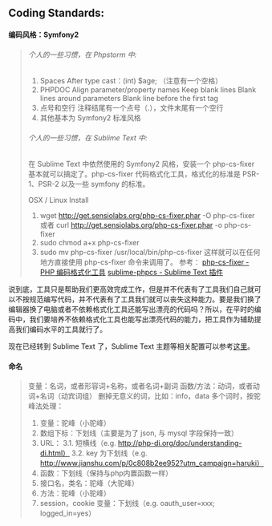 ## Coding Standards:

#### 编码风格：Symfony2

> ###### 个人的一些习惯，在 Phpstorm 中:
>
> 1. Spaces
> After type cast：(int) $age; （注意有一个空格）
> 2. PHPDOC
> Align parameter/property names
> Keep blank lines
> Blank lines around parameters
> Blank line before the first tag
> 3. 点号和空行
> 注释结尾有一个点号（.），文件末尾有一个空行
> 4. 其他基本为 Symfony2 标准风格
>
>
> ###### 个人的一些习惯，在 Sublime Text 中:
> 在 Sublime Text 中依然使用的 Symfony2 风格，安装一个 php-cs-fixer 基本就可以搞定了。php-cs-fixer 代码格式化工具，格式化的标准是 PSR-1、PSR-2 以及一些 symfony 的标准。
>
> OSX / Linux Install
> 1. wget http://get.sensiolabs.org/php-cs-fixer.phar -O php-cs-fixer
> 或者 curl http://get.sensiolabs.org/php-cs-fixer.phar -o php-cs-fixer
> 2. sudo chmod a+x php-cs-fixer
> 3. sudo mv php-cs-fixer /usr/local/bin/php-cs-fixer
> 这样就可以在任何地方直接使用 php-cs-fixer 命令来调用了。
> 参考：
> [php-cs-fixer - PHP 编码格式化工具](https://www.phpxy.com/article/85.html)
> [sublime-phpcs - Sublime Text 插件](https://github.com/benmatselby/sublime-phpcs)

说到底，工具只是帮助我们更高效完成工作，但是并不代表有了工具我们自己就可以不按规范编写代码，并不代表有了工具我们就可以丧失这种能力。要是我们换了编辑器换了电脑或者不依赖格式化工具还能写出漂亮的代码吗？所以，在平时的编码中，我们要培养不依赖格式化工具也能写出漂亮代码的能力，把工具作为辅助提高我们编码水平的工具就行了。

现在已经转到 Sublime Text 了，Sublime Text 主题等相关配置可以参考[这里](https://github.com/emanci/SublimeText3-Theme)。

#### 命名
> 变量：名词，或者形容词+名称，或者名词+副词
函数/方法：动词，或者动词+名词（动宾词组）
删掉无意义的词，比如：info，data
多个词时，按驼峰法处理：
>
> 1.  变量：驼峰（小驼峰）
> 2.  数组下标：下划线（主要是为了 json, 与 mysql 字段保持一致）
> 3.  URL：
> 3.1.  短横线（e.g. http://php-di.org/doc/understanding-di.html）
> 3.2.  key 为下划线（e.g. http://www.jianshu.com/p/0c808b2ee952?utm_campaign=haruki）
> 4.  函数：下划线（保持与php内置函数一样）
> 5.  接口名，类名：驼峰（大驼峰）
> 6.  方法：驼峰（小驼峰）
> 7.  session，cookie 变量：下划线（e.g. oauth_user=xxx; logged_in=yes）
